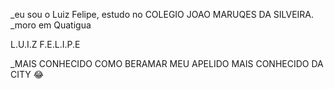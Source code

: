 _eu sou o Luiz Felipe, estudo no COLEGIO JOAO MARUQES DA SILVEIRA.
_moro em Quatigua

L.U.I.Z F.E.L.I.P.E

_MAIS CONHECIDO COMO            BERAMAR           MEU APELIDO MAIS CONHECIDO DA CITY 😂
                
                            
                            
                     
                       
                                  





































